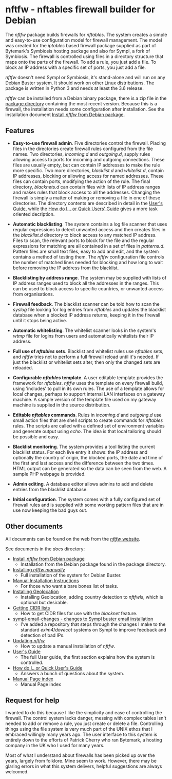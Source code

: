 # nftfw - nftables firewall builder for Debian

The _nftfw_ package builds firewalls for _nftables_. The system creates a simple and easy-to-use configuration model for firewall management. The model was created for the _iptables_ based firewall package supplied as part of Bytemark's Symbiosis hosting package and also for Sympl, a fork of Symbiosis. The firewall is controlled using files in a directory structure that maps onto the parts of the firewall. To add a rule, you just add a file. To block an IP address with a specific set of ports, you just add a file.

_nftfw_ doesn't need Sympl or Symbiosis, it's stand-alone and will run on any Debian Buster system. It should work on other Linux distributions. The package is written in Python 3 and needs at least the 3.6 release.

_nftfw_ can be installed from a Debian binary package, there is a zip file in the [package directory](package/nftfw_current.zip) containing the most recent version. Because this is a firewall, the installation needs some configuration after installation. See the installation document [Install _nftfw_ from Debian package](docs/Debian_package_install.md).

## Features

- **Easy-to-use firewall admin**.  Five directories control the firewall. Placing files in the directories create firewall rules configured from the file names. Two directories, _incoming.d_ and _outgoing.d_, supply rules allowing access to ports for incoming and outgoing connections. These files are usually empty, but can contain IP addresses to make the rule more specific. Two more directories, _blacklist.d_ and _whitelist.d_, contain IP addresses, blocking or allowing access for named addresses. These files can contain ports, modifying the action of the rule. The final directory, _blacknets.d_ can contain files with lists of IP address ranges and makes rules that block access to all the addresses. Changing the firewall is simply a matter of making or removing a file in one of these directories. The directory contents are described in detail in the [User's Guide](docs/Users_Guide.md), while the [How do I... or Quick Users' Guide](docs/How_do_I.md) gives a more task oriented decription.

- **Automatic blacklisting**. The system contains a log file scanner that uses regular expressions to detect unwanted access and then creates files in the _blacklist.d_ directory to block access to any matched IP address. Files to scan, the relevant ports to block for the file and the regular expressions for matching are all contained in a set of files in _patterns.d_. Pattern files are small text files, easy to add and edit,  and the system contains a method of testing them. The _nftfw_ configuration file controls the number of matched lines needed for blocking and how long to wait before removing the IP address from the blacklist.

- **Blacklisting by address range**. The system may be supplied with lists of IP address ranges used to block all the addresses in the ranges. This can be used to block access to specific countries, or unwanted access from organisations.

- **Firewall feedback**.  The blacklist scanner can be told how to scan the _syslog_ file looking for log entries from _nftables_ and updates the blacklist database when a blocked IP address returns, keeping it in the firewall until it stops being active.

- **Automatic whitelisting**. The whitelist scanner looks in the system's _wtmp_ file for logins from users and automatically whitelists their IP address.

- **Full use of _nftables_ sets**. Blacklist and whitelist rules use _nftables_ sets, and _nftfw_ tries not to perform a full firewall reload until it's needed. If just the blacklist or whitelist sets alter, then only the changed sets are reloaded.

- **Configurable _nftables_ template**. A user editable template provides the framework for _nftables_. _nftfw_ uses the template on every firewall build, using 'includes' to pull in its own rules. The use of a template allows for local changes, perhaps to support internal LAN interfaces on a gateway machine. A sample version of the template file used on my gateway machine is supplied in the source distribution.

- **Editable _nftables_ commands**.  Rules in _incoming.d_ and _outgoing.d_ use small action files that are shell scripts to create commands for _nftables_ rules. The scripts are called with a defined set of environment variables and generate output using _echo_. The idea is that local tailoring should be possible and easy.

- **Blacklist monitoring**. The system provides a tool listing the current blacklist status. For each live entry it shows: the IP address and optionally the country of origin, the blocked ports, the date and time of the first and last access and the difference between the two times. HTML output can be generated so the data can be seen from the web. A sample PHP webpage is provided.

- **Admin editing**. A database editor allows admins to add and delete entries from the blacklist database.

- **Initial configuration**. The system comes with a fully configured set of firewall rules and is supplied with some working pattern files that are  in use now keeping the bad guys out.

## Other documents

All documents can be found on the web from the [_nftfw_ website](https://nftfw.uk).

See documents in the _docs_ directory:

- [Install _nftfw_ from Debian package](Debian_package_install.md)
  - Installation from the Debian package found in the package directory.
- [Installing _nftfw manually_](docs/Installation.md)
  - Full installation of the system for Debian Buster.
- [Manual Installation Instructions](docs/Installation-Instructions.md)
  - For those who want a bare bones list of tasks.
- [Installing Geolocation](docs/Installing-GeoLocation.md)
  - Installing Geolocation, adding country detection to _nftfwls_, which is optional but desirable.
- [Getting CIDR lists](docs/Getting-cidr-lists.md)
  - How to get CIDR files for use with the _blacknet_ feature.
- [sympl-email-changes - changes to Sympl buster email installation](https://github.com/pcollinson/sympl-email-changes)
  - I've added a repository that steps through the changes I make to the standard _exim4_/_dovecot_ systems on Sympl to improve feedback and detection of bad IPs.
- [Updating _nftfw_](docs/Updating-nftfw.md)
  - How to update a manual installation of _nftfw_.
- [User's Guide](docs/Users_Guide.md)
  - The full User guide, the first section explains how the system is controlled.
- [How do I.. or Quick User's Guide](docs/How_do_I.md)
  - Answers a bunch of questions about the system.
- [Manual Page index](docs/man/index.md)
  - Manual Page index


## Request for help

I wanted to do this because I like the simplicity and ease of controlling the firewall. The control system lacks danger,  messing with complex tables isn't needed to add or remove a rule, you just create or delete a file.  Controlling things using the file system is very much part of the UNIX ethos that I embraced willingly many years ago. The user interface to this system is entirely down to the efforts of Patrick Cherry who ran Bytemark, a hosting company in the UK who I used for many years.

Most of what I understand about firewalls has been picked up over the years, largely from folklore. Mine seem to work. However, there may be glaring errors in what this system delivers, helpful suggestions are always welcomed.
